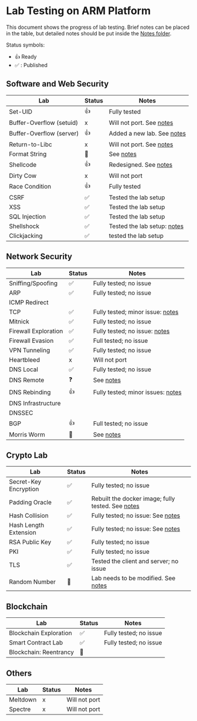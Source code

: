 # Lab Testing on ARM Platform

This document shows the progress of lab testing. 
Brief notes can be placed in the table, but detailed
notes should be put inside the [Notes folder](./Notes).

Status symbols:
  - :thumbsup:  Ready 
  - :white_check_mark: : Published

## Software and Web Security 

| Lab | Status | Notes |
| --- | --- | --- |
| Set-UID                   | :thumbsup: | Fully tested |
| Buffer-Overflow (setuid)  | x  | Will not port. See [notes](Notes/Software_Security.md) |
| Buffer-Overflow (server)  | :thumbsup:  | Added a new lab. See [notes](Notes/Software_Security.md) |
| Return-to-Libc  |  x   | Will not port. See [notes](Notes/Software_Security.md)|
| Format String   | :construction_worker:   | See [notes](Notes/Software_Security.md)|
| Shellcode       | :thumbsup:   | Redesigned. See [notes](../../category-software/Shellcode/README.md) |
| Dirty Cow       |  x  | Will not port |
| Race Condition  | :thumbsup: |  Fully tested      |
| CSRF            | :white_check_mark: | Tested the lab setup |
| XSS             | :white_check_mark: | Tested the lab setup |
| SQL Injection   | :white_check_mark: | Tested the lab setup |
| Shellshock      | :white_check_mark: | Tested the lab setup: [notes](Notes/Shellshock.md) |
| Clickjacking    | :white_check_mark: | tested the lab setup |

## Network Security 

| Lab | Status | Notes |
| --- | --- | --- |
| Sniffing/Spoofing | :white_check_mark: | Fully tested; no issue |
| ARP               | :white_check_mark: | Fully tested; no issue |
| ICMP Redirect     | | |
| TCP               | :white_check_mark: | Fully tested; minor issue: [notes](Notes/Network_Security.md)|
| Mitnick           | :white_check_mark: | Fully tested; no issue |
| Firewall Exploration | :white_check_mark: | Fully tested; no issue: [notes](Notes/Network_Security.md) |
| Firewall Evasion  | :white_check_mark: | Full tested; no issue  |
| VPN Tunneling     | :white_check_mark: | Fully tested; no issue |
| Heartbleed        | x          | Will not port          |
| DNS Local         | :white_check_mark: | Fully tested; no issue |
| DNS Remote        | :question: | See [notes](Notes/Network_Security.md) |
| DNS Rebinding     | :thumbsup: | Fully tested; minor issues: [notes](Notes/Network_Security.md) |
| DNS Infrastructure | | |
| DNSSEC | | |
| BGP | :thumbsup: | Full tested; no issue |
| Morris Worm | :construction_worker: | See [notes](Notes/Network_Security.md) |

## Crypto Lab 

| Lab | Status | Notes |
| --- | --- | --- |
| Secret-Key Encryption | :white_check_mark: | Fully tested; no issue |
| Padding Oracle | :white_check_mark: | Rebuilt the docker image; fully tested. See [notes](Notes/Crypto.md)|
| Hash Collision | :white_check_mark: | Fully tested; no issue: See [notes](Notes/Crypto.md) |
| Hash Length Extension | :white_check_mark: | Fully tested; no issue: See [notes](Notes/Crypto.md) |
| RSA Public Key | :white_check_mark: | Fully tested; no issue |
| PKI | :white_check_mark: | Fully tested; no issue |
| TLS | :white_check_mark: | Tested the client and server; no issue |
| Random Number | :construction_worker: | Lab needs to be modified. See [notes](Notes/Crypto.md) |


## Blockchain

| Lab | Status | Notes |
| --- | --- | --- |
| Blockchain Exploration | :white_check_mark: | Fully tested; no issue |
| Smart Contract Lab | :white_check_mark: | Fully tested; no issue |
| Blockchain: Reentrancy | :construction_worker: | | 


## Others

| Lab | Status | Notes |
| --- | --- | --- |
| Meltdown | x | Will not port | 
| Spectre  | x | Will not port | 
